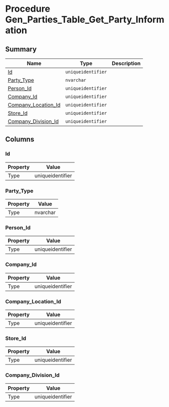 # Procedure Gen_Parties_Table_Get_Party_Information


## Summary

| Name | Type | Description |
| - | - | --- |
|[Id](#id)|`uniqueidentifier` ||
|[Party_Type](#party_type)|`nvarchar` ||
|[Person_Id](#person_id)|`uniqueidentifier` ||
|[Company_Id](#company_id)|`uniqueidentifier` ||
|[Company_Location_Id](#company_location_id)|`uniqueidentifier` ||
|[Store_Id](#store_id)|`uniqueidentifier` ||
|[Company_Division_Id](#company_division_id)|`uniqueidentifier` ||

## Columns

### Id

| Property | Value |
| - | - |
|Type|uniqueidentifier|

### Party_Type

| Property | Value |
| - | - |
|Type|nvarchar|

### Person_Id

| Property | Value |
| - | - |
|Type|uniqueidentifier|

### Company_Id

| Property | Value |
| - | - |
|Type|uniqueidentifier|

### Company_Location_Id

| Property | Value |
| - | - |
|Type|uniqueidentifier|

### Store_Id

| Property | Value |
| - | - |
|Type|uniqueidentifier|

### Company_Division_Id

| Property | Value |
| - | - |
|Type|uniqueidentifier|


